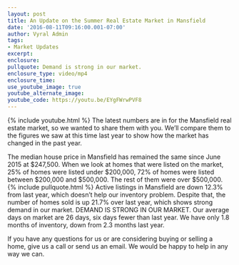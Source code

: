 ```yaml
---
layout: post
title: An Update on the Summer Real Estate Market in Mansfield
date: '2016-08-11T09:16:00.001-07:00'
author: Vyral Admin
tags:
- Market Updates
excerpt:
enclosure:
pullquote: Demand is strong in our market.
enclosure_type: video/mp4
enclosure_time:
use_youtube_image: true
youtube_alternate_image:
youtube_code: https://youtu.be/EYgFWrwPVF8
---
```

{% include youtube.html %}
The latest numbers are in for the Mansfield real estate market, so we wanted to share them with you. We’ll compare them to the figures we saw at this time last year to show how the market has changed in the past year.

The median house price in Mansfield has remained the same since June 2015 at $247,500. When we look at homes that were listed on the market, 25% of homes were listed under $200,000, 72% of homes were listed between $200,000 and $500,000. The rest of them were over $500,000.
{% include pullquote.html %}
Active listings in Mansfield are down 12.3% from last year, which doesn’t help our inventory problem. Despite that, the number of homes sold is up 21.7% over last year, which shows strong demand in our market.
DEMAND IS STRONG IN OUR MARKET.
Our average days on market are 26 days, six days fewer than last year. We have only 1.8 months of inventory, down from 2.3 months last year.

If you have any questions for us or are considering buying or selling a home, give us a call or send us an email. We would be happy to help in any way we can.
